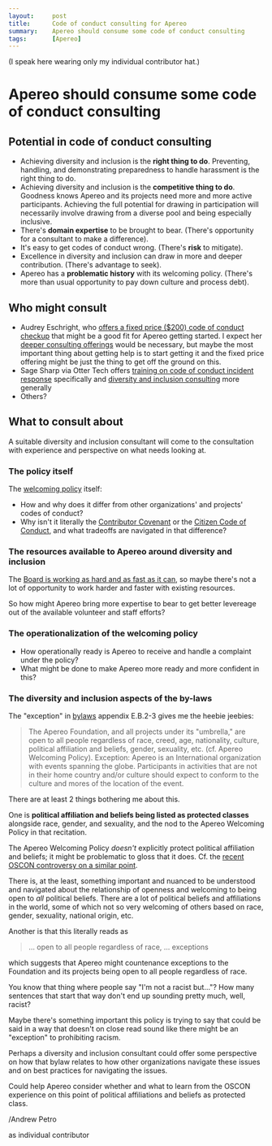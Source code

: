 ```yaml
---
layout:     post
title:      Code of conduct consulting for Apereo
summary:    Apereo should consume some code of conduct consulting
tags:       [Apereo]
---
```


(I speak here wearing only my individual contributor hat.)

# Apereo should consume some code of conduct consulting

## Potential in code of conduct consulting

+ Achieving diversity and inclusion is the **right thing to do**. Preventing,
  handling, and demonstrating preparedness to handle harassment is the right
  thing to do.
+ Achieving diversity and inclusion is the **competitive thing to do**. Goodness
  knows Apereo and its projects need more and more active participants.
  Achieving the full potential for drawing in participation will necessarily
  involve drawing from a diverse pool and being especially inclusive.
+ There's **domain expertise** to be brought to bear. (There's opportunity for a
  consultant to make a difference).
+ It's easy to get codes of conduct wrong. (There's **risk** to mitigate).
+ Excellence in diversity and inclusion can draw in more and deeper
  contribution. (There's advantage to seek).
+ Apereo has a **problematic history** with its welcoming policy. (There's more
  than usual opportunity to pay down culture and process debt).

## Who might consult

+ Audrey Eschright, who
  [offers a fixed price ($200) code of conduct checkup][audrey prix fix]
  that might be a good fit for Apereo getting started. I expect her
  [deeper consulting offerings][audrey deeper] would be necessary, but maybe the
  most important thing about getting help is to start getting it and the fixed
  price offering might be just the thing to get off the ground on this.
+ Sage Sharp via Otter Tech offers
  [training on code of conduct incident response][otter tech response training]
  specifically and
  [diversity and inclusion consulting][otter tech d and i consulting] more
  generally
+ Others?

## What to consult about

A suitable diversity and inclusion consultant will come to the
consultation with experience and perspective on what needs looking at.

### The policy itself

The [welcoming policy][] itself:

+ How and why does it differ from other organizations' and projects' codes of
  conduct?
+ Why isn't it literally the [Contributor Covenant][] or the
  [Citizen Code of Conduct][], and what tradeoffs are navigated in that
  difference?

### The resources available to Apereo around diversity and inclusion

The [Board is working as hard and as fast as it can][Board working fast as can],
so maybe there's not a lot of opportunity to work harder and faster with
existing resources.

So how might Apereo bring more expertise to bear to get better levereage out of
the available volunteer and staff efforts?

### The operationalization of the welcoming policy

+ How operationally ready is Apereo to receive and handle a complaint under the
  policy?
+ What might be done to make Apereo more ready and more confident in this?

### The diversity and inclusion aspects of the by-laws

The "exception" in [bylaws][] appendix E.B.2-3 gives me the heebie jeebies:

> The Apereo Foundation, and all projects under its "umbrella," are open to all
> people regardless of race, creed, age, nationality, culture, political
> affiliation and beliefs, gender, sexuality, etc. (cf. Apereo Welcoming
> Policy).
> Exception: Apereo is an International organization with events spanning the
> globe. Participants in activities that are not in their home country and/or
> culture should expect to conform to the culture and mores of the location of
> the event.

There are at least 2 things bothering me about this.

One is **political affiliation and beliefs being listed as protected classes**
alongside race, gender, and sexuality, and the nod to the Apereo Welcoming
Policy in that recitation.

The Apereo Welcoming Policy *doesn't* explicitly protect political affiliation
and beliefs; it might be problematic to gloss that it does. Cf. the
[recent OSCON controversy on a similar point][coraline no oscon].

There is, at the least, something important and nuanced to be understood and
navigated about the relationship of openness and welcoming to being open to
*all* political beliefs. There are a lot of political beliefs and affiliations
in the world, some of which not so very welcoming of others based on race,
gender, sexuality, national origin, etc.

Another is that this literally reads as

> ... open to all people regardless of race, ... exceptions

which suggests that Apereo might countenance exceptions to the Foundation and
its projects being open to all people regardless of race.

You know that thing where people say "I'm not a racist but..."? How many
sentences that start that way don't end up sounding pretty much, well, racist?

Maybe there's something important this policy is trying to say that could be
said in a way that doesn't on close read sound like there might be an
"exception" to prohibiting racism.

Perhaps a diversity and inclusion
consultant could offer some perspective on how that bylaw relates to how other
organizations navigate these issues and on best practices for navigating the
issues.

Could help Apereo consider whether and what to learn from the OSCON experience
on this point of political affiliations and beliefs as protected class.

/Andrew Petro

as individual contributor

[audrey deeper]: http://lifeofaudrey.com/consulting.html
[audrey prix fix]: http://lifeofaudrey.com/2018/07/16/coc-consult.html
[Board working fast as can]: https://groups.google.com/a/apereo.org/d/msg/open/PU2vtcsJmCs/LcnXSa9oCQAJ
[bylaws]: https://www.apereo.org/content/bylaws
[Citizen Code of Conduct]: http://citizencodeofconduct.org/
[Contributor Covenant]: https://www.contributor-covenant.org/
[coraline no oscon]: https://where.coraline.codes/blog/oscon/
[otter tech d and i consulting]: https://otter.technology/
[otter tech response training]: https://otter.technology/code-of-conduct-training/
[welcoming policy]: https://www.apereo.org/content/apereo-welcoming-policy
